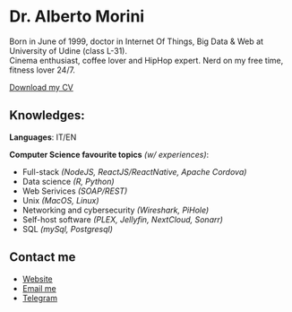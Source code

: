 # Dr. Alberto Morini

Born in June of 1999, doctor in Internet Of Things, Big Data & Web at University of Udine (class L-31). <br>
Cinema enthusiast, coffee lover and HipHop expert.
Nerd on my free time, fitness lover 24/7.

<a href='https://github.com/albertomorini/albertomorini/docs/cv_AlbertoMorini-eng.pdf'> Download my CV</a>


## Knowledges:

**Languages**: IT/EN

**Computer Science favourite topics** *(w/ experiences)*:
- Full-stack *(NodeJS, ReactJS/ReactNative, Apache Cordova)*
- Data science *(R, Python)*
- Web Serivices *(SOAP/REST)*
- Unix *(MacOS, Linux)*
- Networking and cybersecurity *(Wireshark, PiHole)*
- Self-host software *(PLEX, Jellyfin, NextCloud, Sonarr)*
- SQL *(mySql, Postgresql)*


## Contact me
- <a href='https://albertomorini.github.io'> Website</a>
- <a href='mailto:99morini@gmail.com'> Email me </a>
- <a href="https://t.me/albertomorini">Telegram</a>
